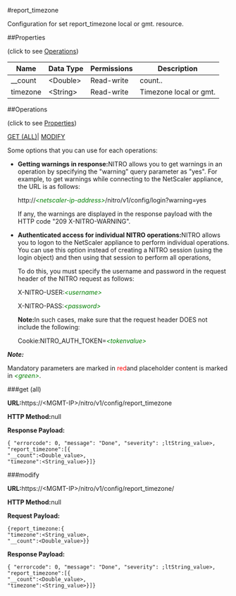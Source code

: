 #report_timezone

Configuration for set report_timezone local or gmt. resource.


##Properties 
<span>(click to see [Operations](#opera))</span>


<table><thead><tr><th>Name</th><th>Data Type</th><th>Permissions</th><th>Description</th></tr></thead><tbody><tr><td>__count</td><td>&lt;Double></td><td>Read-write</td><td>count..</td></tr><tr><td>timezone</td><td>&lt;String></td><td>Read-write</td><td>Timezone local or gmt.</td></tr></tbody></table>
##Operations 
<span>(click to see [Properties](#prope))</span>


[GET (ALL)](#get-)| [MODIFY](#m)


Some options that you can use for each operations:
<ul><li><p><b>Getting warnings in response:</b>NITRO allows you to get warnings in an operation by specifying the "warning" query parameter as "yes". For example, to get warnings while connecting to the NetScaler appliance, the URL is as follows:</p><p>http://<span style="color:green;font-style:italic;">&lt;netscaler-ip-address&gt;</span>/nitro/v1/config/login?warning=yes</p><p>If any, the warnings are displayed in the response payload with the HTTP code "209 X-NITRO-WARNING".</p></li><li><p><b>Authenticated access for individual NITRO operations:</b>NITRO allows you to logon to the NetScaler appliance to perform individual operations. You can use this option instead of creating a NITRO session (using the login object) and then using that session to perform all operations,</p><p>To do this, you must specify the username and password in the request header of the NITRO request as follows:</p><p>X-NITRO-USER:<span style="color:green;font-style:italic;">&lt;username&gt;</span></p><p>X-NITRO-PASS:<span style="color:green;font-style:italic;">&lt;password&gt;</span></p><p><b>Note:</b>In such cases, make sure that the request header DOES not include the following:</p><p>Cookie:NITRO_AUTH_TOKEN=<span style="color:green;font-style:italic;">&lt;tokenvalue&gt;</span></p></li></ul>



***Note:*** 
Mandatory parameters are marked in <span style="color:#FF0000;">red</span>and placeholder content is marked in <span style="color:green;font-style:italic">&lt;green&gt;</span>.

###get (all)



<b>URL:</b>https://&lt;MGMT-IP&gt;/nitro/v1/config/report_timezone
<b>HTTP Method:</b>null
<b>Response Payload: </b>```{ "errorcode": 0, "message": "Done", "severity": ;ltString_value>, "report_timezone":[{"__count":<Double_value>,"timezone":<String_value>}]}```



###modify



<b>URL:</b>https://&lt;MGMT-IP&gt;/nitro/v1/config/report_timezone/
<b>HTTP Method:</b>null
<b>Request Payload: </b>```{report_timezone:{"timezone":<String_value>,"__count":<Double_value>}}```
<b>Response Payload: </b>```{ "errorcode": 0, "message": "Done", "severity": ;ltString_value>, "report_timezone":[{"__count":<Double_value>,"timezone":<String_value>}]}```



